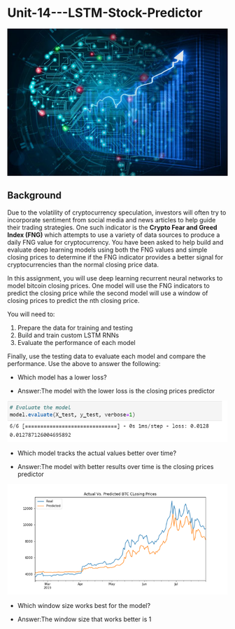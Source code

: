 # Unit-14---LSTM-Stock-Predictor

![Ai-Stock](Images/AI-Stock.jpg)

## Background
Due to the volatility of cryptocurrency speculation, investors will often try to incorporate sentiment from social media and news articles to help guide their trading strategies. One such indicator is the **Crypto Fear and Greed Index (FNG)** which attempts to use a variety of data sources to produce a daily FNG value for cryptocurrency. You have been asked to help build and evaluate deep learning models using both the FNG values and simple closing prices to determine if the FNG indicator provides a better signal for cryptocurrencies than the normal closing price data.

In this assignment, you will use deep learning recurrent neural networks to model bitcoin closing prices. One model will use the FNG indicators to predict the closing price while the second model will use a window of closing prices to predict the nth closing price.

You will need to:

 1. Prepare the data for training and testing
 2. Build and train custom LSTM RNNs
 3. Evaluate the performance of each model


Finally, use the testing data to evaluate each model and compare the performance.
Use the above to answer the following:

* Which model has a lower loss?

* Answer:The model with the lower loss is the closing prices predictor

![loss](Images/lower_loss_CP.png)

* Which model tracks the actual values better over time?

* Answer:The model with better results over time is the closing prices predictor

![model_predicted](Images/actual_vc_predictedCP.png)

* Which window size works best for the model?

* Answer:The window size that works better is 1